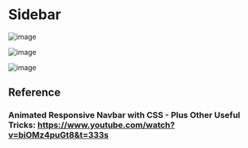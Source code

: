 # Sidebar

![image](https://user-images.githubusercontent.com/72588010/191552868-c4309216-3df9-45a8-b860-84de36d744da.png)

![image](https://user-images.githubusercontent.com/72588010/191552910-12b09450-9c24-464d-9cb0-5bd80c01c7b0.png)

![image](https://user-images.githubusercontent.com/72588010/191553006-2a921e5c-f33c-478c-8584-29aa4eeec4ac.png)


## Reference

### Animated Responsive Navbar with CSS - Plus Other Useful Tricks: https://www.youtube.com/watch?v=biOMz4puGt8&t=333s
